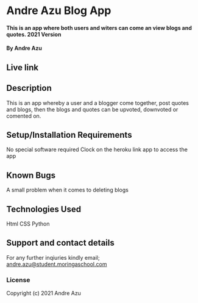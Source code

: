# Andre Azu Blog App
#### This is an app where both users and witers can come an view blogs and quotes. 2021 Version
#### By Andre Azu

## Live link

## Description
This is an app whereby a user and a blogger come together, post quotes and blogs, then the blogs and quotes can be upvoted, downvoted or comented on.
 ## Setup/Installation Requirements
 No special software required
 Clock on the heroku link app to access the app
## Known Bugs
A small problem when it comes to deleting blogs
## Technologies Used
Html
CSS
Python
## Support and contact details
For any further inqiuries kindly email; andre.azu@student.moringaschool.com
### License
Copyright (c) 2021 Andre Azu